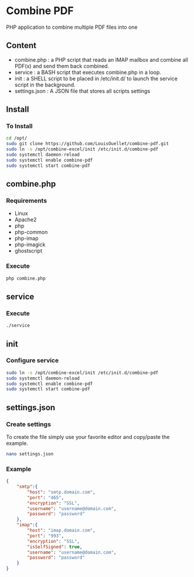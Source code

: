 # Combine PDF
PHP application to combine multiple PDF files into one

## Content
 - combine.php : a PHP script that reads an IMAP mailbox and combine all PDF(x) and send them back combined.
 - service : a BASH script that executes combine.php in a loop.
 - init : a SHELL script to be placed in /etc/init.d/ to launch the service script in the background.
 - settings.json : A JSON file that stores all scripts settings

## Install
### To Install
```BASH
cd /opt/
sudo git clone https://github.com/LouisOuellet/combine-pdf.git
sudo ln -s /opt/combine-excel/init /etc/init.d/combine-pdf
sudo systemctl daemon-reload
sudo systemctl enable combine-pdf
sudo systemctl start combine-pdf
```

## combine.php
### Requirements
 - Linux
 - Apache2
 - php
 - php-common
 - php-imap
 - php-imagick
 - ghostscript

### Execute
```BASH
php combine.php
```

## service
### Execute
```BASH
./service
```

## init
### Configure service
```BASH
sudo ln -s /opt/combine-excel/init /etc/init.d/combine-pdf
sudo systemctl daemon-reload
sudo systemctl enable combine-pdf
sudo systemctl start combine-pdf
```

## settings.json
### Create settings
To create the file simply use your favorite editor and copy/paste the example.
```BASH
nano settings.json
```
### Example
```JSON
{
    "smtp":{
        "host": "smtp.domain.com",
        "port": "465",
        "encryption": "SSL",
        "username": "username@domain.com",
        "password": "password"
    },
    "imap":{
        "host": "imap.domain.com",
        "port": "993",
        "encryption": "SSL",
        "isSelfSigned": true,
        "username": "username@domain.com",
        "password": "password"
    }
}

```
